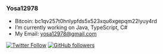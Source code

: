 ### Yosa12978

- Bitcoin: bc1qv257t0hnlypfds5x523xqu6xgepqm22lyuy4rd
- I’m currently working on Java, TypeScript, C#
- My Email: yosa12978@gmail.com

[![Twitter Follow](https://img.shields.io/twitter/follow/yosaa5782?style=social)](https://github.com/yosa12978)
[![GitHub followers](https://img.shields.io/github/followers/yosa12978?style=social)](https://twitter.com/yosaa5782)
